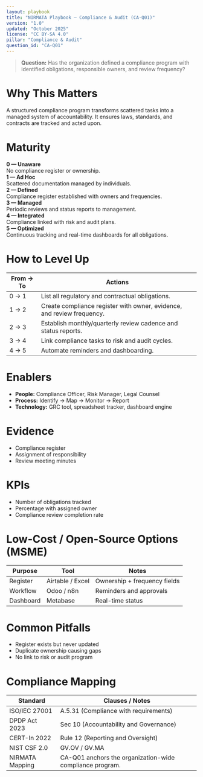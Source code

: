 ```yaml
---
layout: playbook
title: "NIRMATA Playbook — Compliance & Audit (CA-Q01)"
version: "1.0"
updated: "October 2025"
license: "CC BY-SA 4.0"
pillar: "Compliance & Audit"
question_id: "CA-Q01"
---
```


> **Question:** Has the organization defined a compliance program with identified obligations, responsible owners, and review frequency?

# Why This Matters
A structured compliance program transforms scattered tasks into a managed system of accountability. It ensures laws, standards, and contracts are tracked and acted upon.

# Maturity
<div class="levels-grid">
  <div class="level level-0"><strong>0 — Unaware</strong><br>No compliance register or ownership.</div>
  <div class="level level-1"><strong>1 — Ad Hoc</strong><br>Scattered documentation managed by individuals.</div>
  <div class="level level-2"><strong>2 — Defined</strong><br>Compliance register established with owners and frequencies.</div>
  <div class="level level-3"><strong>3 — Managed</strong><br>Periodic reviews and status reports to management.</div>
  <div class="level level-4"><strong>4 — Integrated</strong><br>Compliance linked with risk and audit plans.</div>
  <div class="level level-5"><strong>5 — Optimized</strong><br>Continuous tracking and real-time dashboards for all obligations.</div>
</div>

# How to Level Up

| From → To | Actions |
|---|---|
|0 → 1|List all regulatory and contractual obligations.|
|1 → 2|Create compliance register with owner, evidence, and review frequency.|
|2 → 3|Establish monthly/quarterly review cadence and status reports.|
|3 → 4|Link compliance tasks to risk and audit cycles.|
|4 → 5|Automate reminders and dashboarding. |

# Enablers
- **People:** Compliance Officer, Risk Manager, Legal Counsel  
- **Process:** Identify → Map → Monitor → Report  
- **Technology:** GRC tool, spreadsheet tracker, dashboard engine  

# Evidence
- Compliance register  
- Assignment of responsibility  
- Review meeting minutes  

# KPIs
- Number of obligations tracked  
- Percentage with assigned owner  
- Compliance review completion rate  

# Low-Cost / Open-Source Options (MSME)

| Purpose | Tool | Notes |
|---|---|---|
|Register|Airtable / Excel|Ownership + frequency fields|
|Workflow|Odoo / n8n|Reminders and approvals|
|Dashboard|Metabase|Real-time status|

# Common Pitfalls
- Register exists but never updated  
- Duplicate ownership causing gaps  
- No link to risk or audit program  

# Compliance Mapping

| Standard | Clauses / Notes |
|---|---|
|ISO/IEC 27001 | A.5.31 (Compliance with requirements)|
|DPDP Act 2023 | Sec 10 (Accountability and Governance)|
|CERT-In 2022 | Rule 12 (Reporting and Oversight)|
|NIST CSF 2.0 | GV.OV / GV.MA|
|NIRMATA Mapping | CA-Q01 anchors the organization-wide compliance program.|

